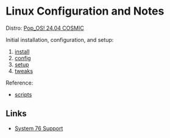 # Linux Configuration and Notes

Distro: [Pop_OS! 24.04 COSMIC](https://system76.com/cosmic/)

Initial installation, configuration, and setup:

1. [install](./install.md)
2. [config](./config.md)
3. [setup](./setup.md)
4. [tweaks](./tweaks.md)

Reference:

- [scripts](./scripts.md)

## Links
- [System 76 Support](https://support.system76.com/)